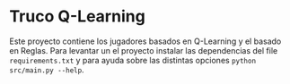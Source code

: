 # Truco Q-Learning

Este proyecto contiene los jugadores basados en Q-Learning y el basado en Reglas. Para levantar un el proyecto instalar las dependencias del file `requirements.txt` y para ayuda sobre las distintas opciones `python src/main.py --help`.